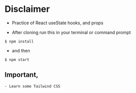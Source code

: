 # Disclaimer
- Practice of React useState hooks, and props

- After cloning run this in your terminal or command prompt
``` 
$ npm install

```

- and then

``` 
$ npm start

```

## Important, 
```
- Learn some Tailwind CSS 
```